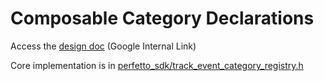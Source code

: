 # Composable Category Declarations

Access the [design doc](https://docs.google.com/document/d/15EAXVzYTuHyhNPXwYtMyy5l85Kt3gCc0fy__EBmGa58/edit) (Google Internal Link)


Core implementation is in [perfetto_sdk/track_event_category_registry.h](https://github.com/mohitmv/composable_category_declarations/blob/master/perfetto_sdk/track_event_category_registry.h)

